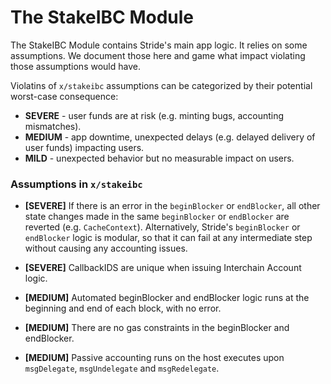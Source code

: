 # The StakeIBC Module

The StakeIBC Module contains Stride's main app logic. It relies on some assumptions. We document those here and game what impact violating those assumptions would have.

Violatins of `x/stakeibc` assumptions can be categorized by their potential worst-case consequence:
- **SEVERE** - user funds are at risk (e.g. minting bugs, accounting mismatches).
- **MEDIUM** - app downtime, unexpected delays (e.g. delayed delivery of user funds) impacting users.
- **MILD** - unexpected behavior but no measurable impact on users.



### Assumptions in `x/stakeibc`

- **[SEVERE]** If there is an error in the `beginBlocker` or `endBlocker`, all other state changes made in the same `beginBlocker` or `endBlocker` are reverted (e.g. `CacheContext`). Alternatively, Stride's `beginBlocker` or `endBlocker` logic is modular, so that it can fail at any intermediate step without causing any accounting issues. 

- **[SEVERE]** CallbackIDS are unique when issuing Interchain Account logic.

- **[MEDIUM]** Automated beginBlocker and endBlocker logic runs at the beginning and end of each block, with no error.

- **[MEDIUM]** There are no gas constraints in the beginBlocker and endBlocker.

- **[MEDIUM]** Passive accounting runs on the host executes upon `msgDelegate`, `msgUndelegate` and `msgRedelegate`.
